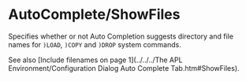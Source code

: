 # AutoComplete/ShowFiles

Specifies whether or not Auto Completion suggests directory and file names for `)LOAD`, `)COPY` and `)DROP` system commands.

See also [Include filenames on page 1](../../../The APL Environment/Configuration Dialog Auto Complete Tab.htm#ShowFiles).
